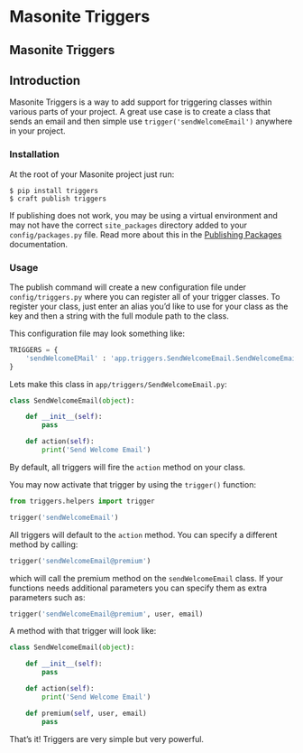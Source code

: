 # Masonite Triggers

## Masonite Triggers

## Introduction

Masonite Triggers is a way to add support for triggering classes within various parts of your project. A great use case is to create a class that sends an email and then simple use `trigger('sendWelcomeEmail')` anywhere in your project.

### Installation

At the root of your Masonite project just run:

```text
$ pip install triggers
$ craft publish triggers
```

If publishing does not work, you may be using a virtual environment and may not have the correct `site_packages` directory added to your `config/packages.py` file. Read more about this in the [Publishing Packages](../advanced/publishing-packages.md) documentation.

### Usage

The publish command will create a new configuration file under `config/triggers.py` where you can register all of your trigger classes. To register your class, just enter an alias you’d like to use for your class as the key and then a string with the full module path to the class.

This configuration file may look something like:

```python
TRIGGERS = {
    'sendWelcomeEMail' : 'app.triggers.SendWelcomeEmail.SendWelcomeEmail'
}
```

Lets make this class in `app/triggers/SendWelcomeEmail.py`:

```python
class SendWelcomeEmail(object):

    def __init__(self):
        pass

    def action(self):
        print('Send Welcome Email')
```

By default, all triggers will fire the `action` method on your class.

You may now activate that trigger by using the `trigger()` function:

```python
from triggers.helpers import trigger

trigger('sendWelcomeEmail')
```

All triggers will default to the `action` method. You can specify a different method by calling:

```python
trigger('sendWelcomeEmail@premium')
```

which will call the premium method on the `sendWelcomeEmail` class. If your functions needs additional parameters you can specify them as extra parameters such as:

```python
trigger('sendWelcomeEmail@premium', user, email)
```

A method with that trigger will look like:

```python
class SendWelcomeEmail(object):

    def __init__(self):
        pass

    def action(self):
        print('Send Welcome Email')

    def premium(self, user, email)
        pass
```

That’s it! Triggers are very simple but very powerful.

